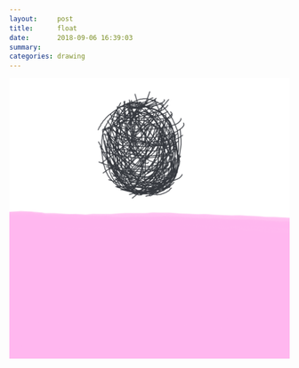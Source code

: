 ```yaml
---
layout:     post
title:      float
date:       2018-09-06 16:39:03
summary:    
categories: drawing
---
```

![float](/images/diary/float.png ".")
